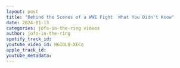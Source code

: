 ```yaml
---
layout: post
title: "Behind the Scenes of a WWE Fight  What You Didn't Know"
date: 2024-01-13
categories: jofo-in-the-ring videos
author: jofo-in-the-ring
spotify_track_id: 
youtube_video_id: H6IOL0-XECo
apple_track_id: 
youtube_metadata: 
---
```

